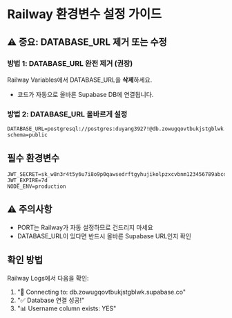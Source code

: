 # Railway 환경변수 설정 가이드

## ⚠️ 중요: DATABASE_URL 제거 또는 수정

### 방법 1: DATABASE_URL 완전 제거 (권장)
Railway Variables에서 DATABASE_URL을 **삭제**하세요.
- 코드가 자동으로 올바른 Supabase DB에 연결됩니다.

### 방법 2: DATABASE_URL 올바르게 설정
```
DATABASE_URL=postgresql://postgres:duyang3927!@db.zowugqovtbukjstgblwk.supabase.co:5432/postgres?schema=public
```

## 필수 환경변수
```
JWT_SECRET=sk_w8n3r4t5y6u7i8o9p0qawsedrftgyhujikolpzxcvbnm123456789abcdef
JWT_EXPIRE=7d
NODE_ENV=production
```

## ⚠️ 주의사항
- PORT는 Railway가 자동 설정하므로 건드리지 마세요
- DATABASE_URL이 있다면 반드시 올바른 Supabase URL인지 확인

## 확인 방법
Railway Logs에서 다음을 확인:
1. "📌 Connecting to: db.zowugqovtbukjstgblwk.supabase.co" 
2. "✅ Database 연결 성공!"
3. "📊 Username column exists: YES"